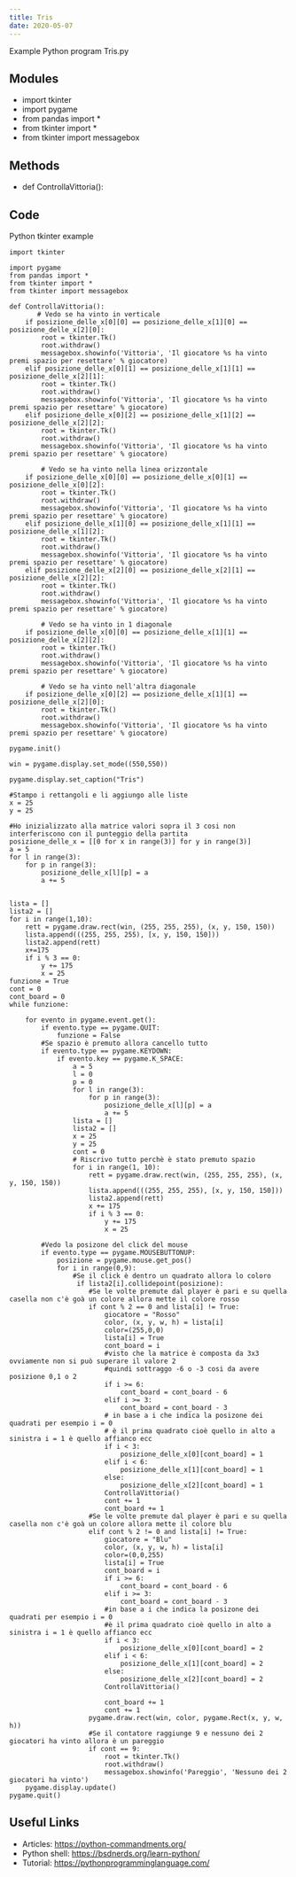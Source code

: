 ```yaml
---
title: Tris
date: 2020-05-07
---
```

Example Python program Tris.py

## Modules

* import tkinter
* import pygame
* from pandas import *
* from tkinter import *
* from tkinter import messagebox

## Methods

* def ControllaVittoria():

## Code

Python tkinter example

    import tkinter
    
    import pygame
    from pandas import *
    from tkinter import *
    from tkinter import messagebox
    
    def ControllaVittoria():
           # Vedo se ha vinto in verticale
        if posizione_delle_x[0][0] == posizione_delle_x[1][0] == posizione_delle_x[2][0]:
            root = tkinter.Tk()
            root.withdraw()
            messagebox.showinfo('Vittoria', 'Il giocatore %s ha vinto premi spazio per resettare' % giocatore)
        elif posizione_delle_x[0][1] == posizione_delle_x[1][1] == posizione_delle_x[2][1]:
            root = tkinter.Tk()
            root.withdraw()
            messagebox.showinfo('Vittoria', 'Il giocatore %s ha vinto premi spazio per resettare' % giocatore)
        elif posizione_delle_x[0][2] == posizione_delle_x[1][2] == posizione_delle_x[2][2]:
            root = tkinter.Tk()
            root.withdraw()
            messagebox.showinfo('Vittoria', 'Il giocatore %s ha vinto premi spazio per resettare' % giocatore)
    
            # Vedo se ha vinto nella linea orizzontale
        if posizione_delle_x[0][0] == posizione_delle_x[0][1] == posizione_delle_x[0][2]:
            root = tkinter.Tk()
            root.withdraw()
            messagebox.showinfo('Vittoria', 'Il giocatore %s ha vinto premi spazio per resettare' % giocatore)
        elif posizione_delle_x[1][0] == posizione_delle_x[1][1] == posizione_delle_x[1][2]:
            root = tkinter.Tk()
            root.withdraw()
            messagebox.showinfo('Vittoria', 'Il giocatore %s ha vinto premi spazio per resettare' % giocatore)
        elif posizione_delle_x[2][0] == posizione_delle_x[2][1] == posizione_delle_x[2][2]:
            root = tkinter.Tk()
            root.withdraw()
            messagebox.showinfo('Vittoria', 'Il giocatore %s ha vinto premi spazio per resettare' % giocatore)
    
            # Vedo se ha vinto in 1 diagonale
        if posizione_delle_x[0][0] == posizione_delle_x[1][1] == posizione_delle_x[2][2]:
            root = tkinter.Tk()
            root.withdraw()
            messagebox.showinfo('Vittoria', 'Il giocatore %s ha vinto premi spazio per resettare' % giocatore)
    
            # Vedo se ha vinto nell'altra diagonale
        if posizione_delle_x[0][2] == posizione_delle_x[1][1] == posizione_delle_x[2][0]:
            root = tkinter.Tk()
            root.withdraw()
            messagebox.showinfo('Vittoria', 'Il giocatore %s ha vinto premi spazio per resettare' % giocatore)
    
    pygame.init()
    
    win = pygame.display.set_mode((550,550))
    
    pygame.display.set_caption("Tris")
    
    #Stampo i rettangoli e li aggiungo alle liste
    x = 25
    y = 25
    
    #Ho inizializzato alla matrice valori sopra il 3 cosi non interferiscono con il punteggio della partita
    posizione_delle_x = [[0 for x in range(3)] for y in range(3)]
    a = 5
    for l in range(3):
        for p in range(3):
            posizione_delle_x[l][p] = a
            a += 5
    
    
    lista = []
    lista2 = []
    for i in range(1,10):
        rett = pygame.draw.rect(win, (255, 255, 255), (x, y, 150, 150))
        lista.append(((255, 255, 255), [x, y, 150, 150]))
        lista2.append(rett)
        x+=175
        if i % 3 == 0:
            y += 175
            x = 25
    funzione = True
    cont = 0
    cont_board = 0
    while funzione:
    
        for evento in pygame.event.get():
            if evento.type == pygame.QUIT:
                funzione = False
            #Se spazio è premuto allora cancello tutto
            if evento.type == pygame.KEYDOWN:
                if evento.key == pygame.K_SPACE:
                    a = 5
                    l = 0
                    p = 0
                    for l in range(3):
                        for p in range(3):
                            posizione_delle_x[l][p] = a
                            a += 5
                    lista = []
                    lista2 = []
                    x = 25
                    y = 25
                    cont = 0
                    # Riscrivo tutto perchè è stato premuto spazio
                    for i in range(1, 10):
                        rett = pygame.draw.rect(win, (255, 255, 255), (x, y, 150, 150))
                        lista.append(((255, 255, 255), [x, y, 150, 150]))
                        lista2.append(rett)
                        x += 175
                        if i % 3 == 0:
                            y += 175
                            x = 25
    
            #Vedo la posizone del click del mouse
            if evento.type == pygame.MOUSEBUTTONUP:
                posizione = pygame.mouse.get_pos()
                for i in range(0,9):
                    #Se il click è dentro un quadrato allora lo coloro
                     if lista2[i].collidepoint(posizione):
                        #Se le volte premute dal player è pari e su quella casella non c'è goà un colore allora mette il colore rosso
                        if cont % 2 == 0 and lista[i] != True:
                            giocatore = "Rosso"
                            color, (x, y, w, h) = lista[i]
                            color=(255,0,0)
                            lista[i] = True
                            cont_board = i
                            #visto che la matrice è composta da 3x3 ovviamente non si può superare il valore 2
                            #quindi sottraggo -6 o -3 cosi da avere posizione 0,1 o 2
                            if i >= 6:
                                cont_board = cont_board - 6
                            elif i >= 3:
                                cont_board = cont_board - 3
                            # in base a i che indica la posizone dei quadrati per esempio i = 0
                            # è il prima quadrato cioè quello in alto a sinistra i = 1 è quello affianco ecc
                            if i < 3:
                                posizione_delle_x[0][cont_board] = 1
                            elif i < 6:
                                posizione_delle_x[1][cont_board] = 1
                            else:
                                posizione_delle_x[2][cont_board] = 1
                            ControllaVittoria()
                            cont += 1
                            cont_board += 1
                        #Se le volte premute dal player è pari e su quella casella non c'è goà un colore allora mette il colore blu
                        elif cont % 2 != 0 and lista[i] != True:
                            giocatore = "Blu"
                            color, (x, y, w, h) = lista[i]
                            color=(0,0,255)
                            lista[i] = True
                            cont_board = i
                            if i >= 6:
                                cont_board = cont_board - 6
                            elif i >= 3:
                                cont_board = cont_board - 3
                            #in base a i che indica la posizone dei quadrati per esempio i = 0
                            #è il prima quadrato cioè quello in alto a sinistra i = 1 è quello affianco ecc
                            if i < 3:
                                posizione_delle_x[0][cont_board] = 2
                            elif i < 6:
                                posizione_delle_x[1][cont_board] = 2
                            else:
                                posizione_delle_x[2][cont_board] = 2
                            ControllaVittoria()
    
                            cont_board += 1
                            cont += 1
                        pygame.draw.rect(win, color, pygame.Rect(x, y, w, h))
                        #Se il contatore raggiunge 9 e nessuno dei 2 giocatori ha vinto allora è un pareggio
                        if cont == 9:
                            root = tkinter.Tk()
                            root.withdraw()
                            messagebox.showinfo('Pareggio', 'Nessuno dei 2 giocatori ha vinto')
        pygame.display.update()
    pygame.quit()

## Useful Links

- Articles: https://python-commandments.org/
- Python shell: https://bsdnerds.org/learn-python/
- Tutorial: https://pythonprogramminglanguage.com/
